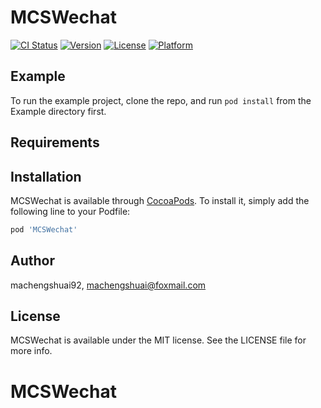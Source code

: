 # MCSWechat

[![CI Status](https://img.shields.io/travis/machengshuai92/MCSWechat.svg?style=flat)](https://travis-ci.org/machengshuai92/MCSWechat)
[![Version](https://img.shields.io/cocoapods/v/MCSWechat.svg?style=flat)](https://cocoapods.org/pods/MCSWechat)
[![License](https://img.shields.io/cocoapods/l/MCSWechat.svg?style=flat)](https://cocoapods.org/pods/MCSWechat)
[![Platform](https://img.shields.io/cocoapods/p/MCSWechat.svg?style=flat)](https://cocoapods.org/pods/MCSWechat)

## Example

To run the example project, clone the repo, and run `pod install` from the Example directory first.

## Requirements

## Installation

MCSWechat is available through [CocoaPods](https://cocoapods.org). To install
it, simply add the following line to your Podfile:

```ruby
pod 'MCSWechat'
```

## Author

machengshuai92, machengshuai@foxmail.com

## License

MCSWechat is available under the MIT license. See the LICENSE file for more info.
# MCSWechat

